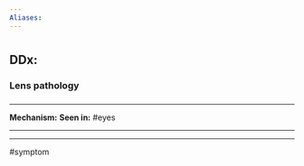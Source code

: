 ```yaml
---
Aliases:
---
```

# 
## DDx:
### Lens pathology
###  

---
**Mechanism:**
**Seen in:** #eyes 

---


---
#symptom 